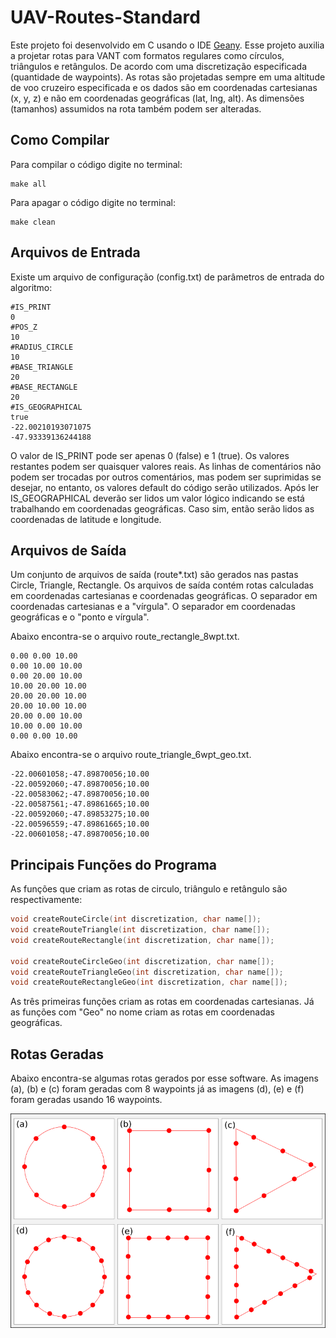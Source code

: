 # UAV-Routes-Standard
 
Este projeto foi desenvolvido em C usando o IDE [Geany](https://www.geany.org/). 
Esse projeto auxilia a projetar rotas para VANT com formatos regulares como círculos, triângulos e retângulos. 
De acordo com uma discretização especificada (quantidade de waypoints). 
As rotas são projetadas sempre em uma altitude de voo cruzeiro especificada e os dados são em coordenadas cartesianas (x, y, z) e não em coordenadas geográficas (lat, lng, alt). 
As dimensões (tamanhos) assumidos na rota também podem ser alteradas. 

## Como Compilar

Para compilar o código digite no terminal: 

```
make all
```

Para apagar o código digite no terminal:

```
make clean
```

## Arquivos de Entrada

Existe um arquivo de configuração (config.txt) de parâmetros de entrada do algoritmo:

```
#IS_PRINT
0
#POS_Z
10
#RADIUS_CIRCLE
10
#BASE_TRIANGLE
20
#BASE_RECTANGLE
20
#IS_GEOGRAPHICAL
true
-22.00210193071075
-47.93339136244188
```

O valor de IS_PRINT pode ser apenas 0 (false) e 1 (true). Os valores restantes podem ser quaisquer valores reais. As linhas de comentários não podem ser trocadas por outros comentários, mas podem ser suprimidas se desejar, no entanto, os valores default do código serão utilizados.
Após ler IS_GEOGRAPHICAL deverão ser lidos um valor lógico indicando se está trabalhando em coordenadas geográficas. Caso sim, então serão lidos as coordenadas de latitude e longitude.

## Arquivos de Saída

Um conjunto de arquivos de saída (route*.txt) são gerados nas pastas Circle, Triangle, Rectangle.
Os arquivos de saída contém rotas calculadas em coordenadas cartesianas e coordenadas geográficas. O separador em coordenadas cartesianas e a "vírgula". O separador em coordenadas geográficas e o "ponto e vírgula". 

Abaixo encontra-se o arquivo route_rectangle_8wpt.txt.

```
0.00 0.00 10.00
0.00 10.00 10.00
0.00 20.00 10.00
10.00 20.00 10.00
20.00 20.00 10.00
20.00 10.00 10.00
20.00 0.00 10.00
10.00 0.00 10.00
0.00 0.00 10.00
```

Abaixo encontra-se o arquivo route_triangle_6wpt_geo.txt.

```
-22.00601058;-47.89870056;10.00
-22.00592060;-47.89870056;10.00
-22.00583062;-47.89870056;10.00
-22.00587561;-47.89861665;10.00
-22.00592060;-47.89853275;10.00
-22.00596559;-47.89861665;10.00
-22.00601058;-47.89870056;10.00
```

## Principais Funções do Programa

As funções que criam as rotas de circulo, triângulo e retângulo são respectivamente: 

```c
void createRouteCircle(int discretization, char name[]);
void createRouteTriangle(int discretization, char name[]);
void createRouteRectangle(int discretization, char name[]);

void createRouteCircleGeo(int discretization, char name[]);
void createRouteTriangleGeo(int discretization, char name[]);
void createRouteRectangleGeo(int discretization, char name[]);
``` 

As três primeiras funções criam as rotas em coordenadas cartesianas. 
Já as funções com "Geo" no nome criam as rotas em coordenadas geográficas.

## Rotas Geradas

Abaixo encontra-se algumas rotas gerados por esse software. As imagens (a), (b) e (c) foram geradas com 8 waypoints já as imagens (d), (e) e (f) foram geradas usando 16 waypoints.

![](../Figures/routes-simples.png)
